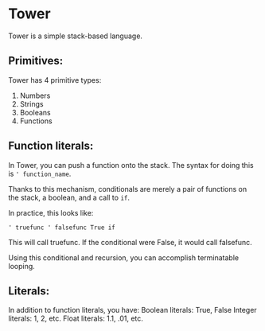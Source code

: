 # Tower

Tower is a simple stack-based language.

Primitives:
-----------

Tower has 4 primitive types:
1. Numbers
2. Strings
3. Booleans
4. Functions

Function literals:
------------------

In Tower, you can push a function onto the stack. The syntax for doing this is `' function_name`.

Thanks to this mechanism, conditionals are merely a pair of functions on the stack, a boolean, and a call to `if`.

In practice, this looks like:

`' truefunc ' falsefunc True if`

This will call truefunc. If the conditional were False, it would call falsefunc.

Using this conditional and recursion, you can accomplish terminatable looping.

Literals:
---------

In addition to function literals, you have:
Boolean literals: True, False
Integer literals: 1, 2, etc.
Float literals: 1.1, .01, etc.
